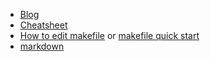 - [Blog](/blog)
- [Cheatsheet](/cheatsheet)
- [How to edit makefile](/makefile) or [makefile quick start](https://www.cs.swarthmore.edu/~newhall/unixhelp/howto_makefiles.html#using)
- [markdown](/markdown)
